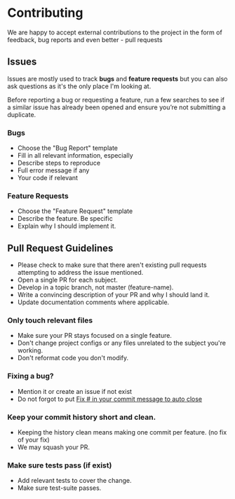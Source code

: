 # Contributing

We are happy to accept external contributions to the project in the form of feedback,
bug reports and even better - pull requests

## Issues

Issues are mostly used to track **bugs** and **feature requests** but you can also
ask questions as it's the only place I'm looking at.

Before reporting a bug or requesting a feature, run a few searches to
see if a similar issue has already been opened and ensure you’re not submitting
a duplicate.

### Bugs

- Choose the "Bug Report" template
- Fill in all relevant information, especially
- Describe steps to reproduce
- Full error message if any
- Your code if relevant

### Feature Requests

- Choose the "Feature Request" template
- Describe the feature. Be specific
- Explain why I should implement it.

## Pull Request Guidelines

- Please check to make sure that there aren't existing pull requests attempting to address the issue mentioned.
- Open a single PR for each subject.
- Develop in a topic branch, not master (feature-name).
- Write a convincing description of your PR and why I should land it.
- Update documentation comments where applicable.

### Only touch relevant files

- Make sure your PR stays focused on a single feature.
- Don't change project configs or any files unrelated to the subject you're working.
- Don't reformat code you don't modify.

### Fixing a bug?

- Mention it or create an issue if not exist
- Do not forgot to put [Fix # in your commit message to auto close](https://help.github.com/articles/closing-issues-via-commit-messages/)

### Keep your commit history short and clean.

- Keeping the history clean means making one commit per feature. (no fix of your fix)
- We may squash your PR.

### Make sure tests pass (if exist)

- Add relevant tests to cover the change.
- Make sure test-suite passes.
